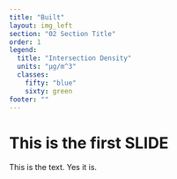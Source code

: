 ```yaml
---
title: "Built"
layout: img_left
section: "02 Section Title"
order: 1
legend:
  title: "Intersection Density"
  units: "µg/m^3"
  classes:
    fifty: "blue"
    sixty: green 
footer: ""
---
```

# This is the first SLIDE

This is the text. Yes it is.